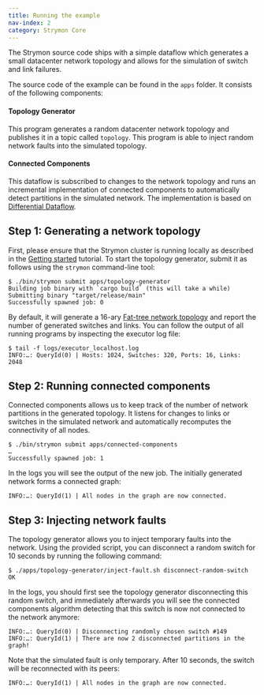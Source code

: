 ```yaml
---
title: Running the example
nav-index: 2
category: Strymon Core
---
```


The Strymon source code ships with a simple dataflow which generates a
small datacenter network topology and allows for the simulation of switch
and link failures.

The source code of the example can be found in the `apps` folder. It consists
of the following components:

#### Topology Generator

This program generates a random datacenter network topology and publishes it
in a topic called `topology`. This program is able to inject random network
faults into the simulated topology.

#### Connected Components

This dataflow is subscribed to changes to the network topology and runs an
incremental implementation of connected components to automatically detect
partitions in the simulated network. The implementation is based on
[Differential Dataflow](https://github.com/frankmcsherry/differential-dataflow).

## Step 1: Generating a network topology

First, please ensure that the Strymon cluster is running locally as described
in the [Getting started](/docs/getting-started) tutorial. To start the topology
generator, submit it as follows using the `strymon` command-line tool:

```terminal
$ ./bin/strymon submit apps/topology-generator
Building job binary with `cargo build` (this will take a while)
Submitting binary "target/release/main"
Successfully spawned job: 0
```

By default, it will generate a 16-ary [Fat-tree network topology](https://en.wikipedia.org/wiki/Fat_tree)
and report the number of generated switches and links. You can follow the output
of all running programs by inspecting the executor log file:

```terminal
$ tail -f logs/executor_localhost.log           
INFO:…: QueryId(0) | Hosts: 1024, Switches: 320, Ports: 16, Links: 2048
```

## Step 2: Running connected components

Connected components allows us to keep track of the number of network partitions
in the generated topology. It listens for changes to links or switches in the
simulated network and automatically recomputes the connectivity of all nodes.

```terminal
$ ./bin/strymon submit apps/connected-components
…
Successfully spawned job: 1
```

In the logs you will see the output of the new job. The initially generated
network forms a connected graph:

```
INFO:…: QueryId(1) | All nodes in the graph are now connected.
```

## Step 3: Injecting network faults

The topology generator allows you to inject temporary faults into the network.
Using the provided script, you can disconnect a random switch for 10 seconds
by running the following command:

```terminal
$ ./apps/topology-generator/inject-fault.sh disconnect-random-switch
OK
```

In the logs, you should first see the topology generator disconnecting this
random switch, and immediately afterwards you will see the connected components
algorithm detecting that this switch is now not connected to the network
anymore:

```
INFO:…: QueryId(0) | Disconnecting randomly chosen switch #149
INFO:…: QueryId(1) | There are now 2 disconnected partitions in the graph!
```

Note that the simulated fault is only temporary. After 10 seconds, the
switch will be reconnected with its peers:

```
INFO:…: QueryId(1) | All nodes in the graph are now connected.
```


